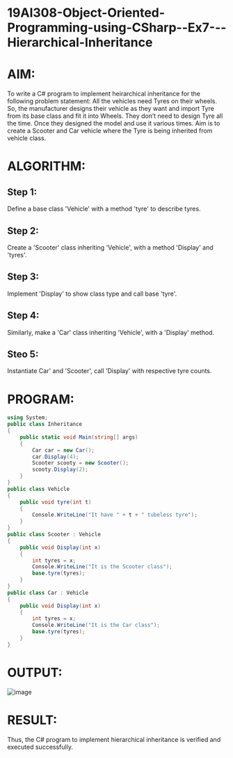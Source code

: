 # 19AI308-Object-Oriented-Programming-using-CSharp--Ex7---Hierarchical-Inheritance
# AIM:
To write a C# program to implement heirarchical inheritance for the following problem statement:  All the vehicles need Tyres on their wheels. 
So, the manufacturer designs their vehicle as they want and import Tyre from its base class and fit it into Wheels. 
They don’t need to design Tyre all the time. Once they designed the model and use it various times. 
Aim is to create a Scooter and Car vehicle where the Tyre is being inherited from vehicle class.

# ALGORITHM:
## Step 1: 
Define a base class 'Vehicle' with a method 'tyre' to describe tyres.
## Step 2: 
Create a 'Scooter' class inheriting 'Vehicle', with a method 'Display' and 'tyres'.
## Step 3: 
Implement 'Display' to show class type and call base 'tyre'.
## Step 4: 
Similarly, make a 'Car' class inheriting 'Vehicle', with a 'Display' method.
## Steo 5: 
Instantiate Car' and 'Scooter', call 'Display' with respective tyre counts.

# PROGRAM:
```cs
using System;
public class Inheritance
{
    public static void Main(string[] args)
    {
        Car car = new Car();
        car.Display(4);
        Scooter scooty = new Scooter();
        scooty.Display(2);
    }
}
public class Vehicle
{
    public void tyre(int t)
    {
        Console.WriteLine("It have " + t + " tubeless tyre");
    }
}
public class Scooter : Vehicle
{
    public void Display(int x)
    {
        int tyres = x;
        Console.WriteLine("It is the Scooter class");
        base.tyre(tyres);
    }
}
public class Car : Vehicle
{
    public void Display(int x)
    {
        int tyres = x;
        Console.WriteLine("It is the Car class");
        base.tyre(tyres);
    }
}
```

# OUTPUT:
![image](https://github.com/user-attachments/assets/728b23f2-269c-4fcc-8ece-18da527cc0b3)


# RESULT:
Thus, the C# program to implement hierarchical inheritance is verified and executed successfully.
